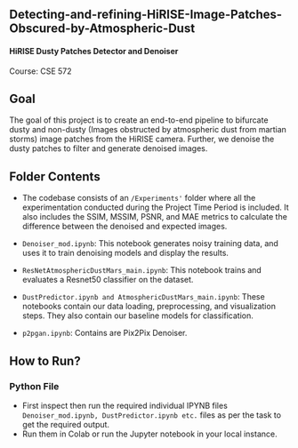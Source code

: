 ## Detecting-and-refining-HiRISE-Image-Patches-Obscured-by-Atmospheric-Dust
#### HiRISE Dusty Patches Detector and Denoiser
Course: CSE 572

## Goal
The goal of this project is to create an end-to-end pipeline to bifurcate dusty and non-dusty (Images obstructed by atmospheric dust from martian storms) image patches from the HiRISE camera. Further, we denoise the dusty patches to filter and generate denoised images.

## Folder Contents
* The codebase consists of an `/Experiments'` folder where all the experimentation conducted during the Project Time Period is included. It also includes the SSIM, MSSIM, PSNR, and MAE metrics to calculate the difference between the denoised and expected images. 

* `Denoiser_mod.ipynb`: This notebook generates noisy training data, and uses it to train denoising models and display the results.
* `ResNetAtmosphericDustMars_main.ipynb`: This notebook trains and evaluates a Resnet50 classifier on the dataset.
* `DustPredictor.ipynb and AtmosphericDustMars_main.ipynb`: These notebooks contain our data loading, preprocessing, and visualization steps. They also contain our baseline models for classification.
* `p2pgan.ipynb`: Contains are Pix2Pix Denoiser.

## How to Run?

### Python File
* First inspect then run the required individual IPYNB files `Denoiser_mod.ipynb, DustPredictor.ipynb etc.` files as per the task to get the required output.
* Run them in Colab or run the Jupyter notebook in your local instance.
